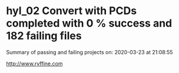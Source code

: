 # hyl_02 Convert with PCDs completed with 0 % success and 182 failing files

Summary of passing and failing projects on: 2020-03-23 at 21:08:55

http://www.ryffine.com
